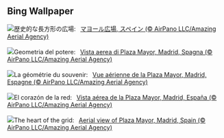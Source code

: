 ## Bing Wallpaper
![](https://www.bing.com/th?id=OHR.PlazaMayor_JA-JP5661212297_UHD.jpg&w=1000)歴史的な長方形の広場:&nbsp;&ensp;[マヨール広場, スペイン (© AirPano LLC/Amazing Aerial Agency)](https://www.bing.com/th?id=OHR.PlazaMayor_JA-JP5661212297_UHD.jpg)
<br><br/>
![](https://www.bing.com/th?id=OHR.PlazaMayor_IT-IT9894137686_UHD.jpg&w=1000)Geometria del potere:&nbsp;&ensp;[Vista aerea di Plaza Mayor, Madrid, Spagna (© AirPano LLC/Amazing Aerial Agency)](https://www.bing.com/th?id=OHR.PlazaMayor_IT-IT9894137686_UHD.jpg)
<br><br/>
![](https://www.bing.com/th?id=OHR.PlazaMayor_FR-FR2388557183_UHD.jpg&w=1000)La géométrie du souvenir:&nbsp;&ensp;[Vue aérienne de la Plaza Mayor, Madrid, Espagne (© AirPano LLC/Amazing Aerial Agency)](https://www.bing.com/th?id=OHR.PlazaMayor_FR-FR2388557183_UHD.jpg)
<br><br/>
![](https://www.bing.com/th?id=OHR.PlazaMayor_ES-ES8897104707_UHD.jpg&w=1000)El corazón de la red:&nbsp;&ensp;[Vista aérea de la Plaza Mayor, Madrid, España (© AirPano LLC/Amazing Aerial Agency)](https://www.bing.com/th?id=OHR.PlazaMayor_ES-ES8897104707_UHD.jpg)
<br><br/>
![](https://www.bing.com/th?id=OHR.PlazaMayor_EN-GB9923316134_UHD.jpg&w=1000)The heart of the grid:&nbsp;&ensp;[Aerial view of Plaza Mayor, Madrid, Spain (© AirPano LLC/Amazing Aerial Agency)](https://www.bing.com/th?id=OHR.PlazaMayor_EN-GB9923316134_UHD.jpg)
<br><br/>

